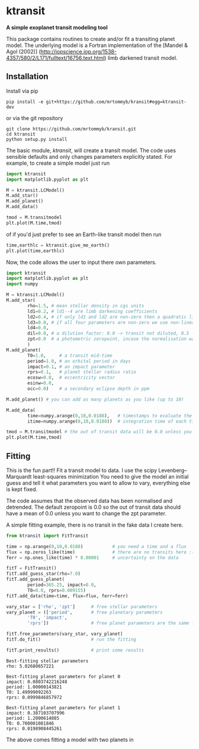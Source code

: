 ktransit
========
**A simple exoplanet transit modeling tool**

This package contains routines to create and/or fit a transiting planet model.
The underlying model is a Fortran implementation of the [Mandel & Agol (2002)] (http://iopscience.iop.org/1538-4357/580/2/L171/fulltext/16756.text.html) limb darkened transit model.

Installation
-------
Install via pip
```
pip install -e git+https://github.com/mrtommyb/kransit#egg=ktransit-dev
```
or via the git repository
```
git clone https://github.com/mrtommyb/kransit.git
cd ktransit
python setup.py install
```


The basic module, *ktransit*, will create a transit model. The code uses sensible defaults and only changes parameters explicitly stated. For example, to create a simple model just run

```python
import ktransit
import matplotlib.pyplot as plt

M = ktransit.LCModel()
M.add_star()
M.add_planet()
M.add_data()

tmod = M.transitmodel
plt.plot(M.time,tmod)
```
of if you'd just prefer to see an Earth-like transit model then run
```python
time,earthlc = ktransit.give_me_earth()
plt.plot(time,earthlc)
```

Now, the code allows the user to input there own parameters.
```python
import ktransit
import matplotlib.pyplot as plt
import numpy

M = ktransit.LCModel()
M.add_star(
        rho=1.5, # mean stellar density in cgs units
        ld1=0.2, # ld1--4 are limb darkening coefficients 
        ld2=0.4, # if only ld1 and ld2 are non-zero then a quadratic limb darkening law is used
        ld3=0.0, # if all four parameters are non-zero we use non-linear flavour limb darkening
        ld4=0.0, 
        dil=0.0, # a dilution factor: 0.0 -> transit not diluted, 0.5 -> transit 50% diluted
        zpt=0.0  # a photometric zeropoint, incase the normalisation was wonky
        )
M.add_planet(
        T0=1.0,     # a transit mid-time  
        period=1.0, # an orbital period in days
        impact=0.1, # an impact parameter
        rprs=0.1,   # planet stellar radius ratio  
        ecosw=0.0,  # eccentricity vector
        esinw=0.0,
        occ=0.0)    # a secondary eclipse depth in ppm

M.add_planet() # you can add as many planets as you like (up to 10)

M.add_data(
        time=numpy.arange(0,10,0.0188),   # timestamps to evaluate the model on
        itime=numpy.arange(0,10,0.0188))  # integration time of each timestamp

tmod = M.transitmodel # the out of transit data will be 0.0 unless you specify zpt
plt.plot(M.time,tmod)
```

Fitting
-------
This is the fun part!! Fit a transit model to data. I use the scipy Levenberg–Marquardt least-squares minimization
You need to give the model an initial guess and tell it what parameters you want to allow to vary, everything else is kept fixed.

The code assumes that the observed data has been normalised and detrended. The default zeropoint is 0.0 so the out of transit data should have a mean of 0.0 unless you want to change the zpt parameter.

A simple fitting example, there is no transit in the fake data I create here.
```python
from ktransit import FitTransit

time = np.arange(0,10,0.0188)           # you need a time and a flux
flux = np.zeros_like(time)              # there are no transits here :(
ferr = np.ones_like(time) * 0.00001     # uncertainty on the data

fitT = FitTransit()
fitT.add_guess_star(rho=7.0)    
fitT.add_guess_planet(
        period=365.25, impact=0.0, 
        T0=0.0, rprs=0.009155)
fitT.add_data(time=time, flux=flux, ferr=ferr)

vary_star = ['rho', 'zpt']      # free stellar parameters
vary_planet = (['period',       # free planetary parameters
        'T0', 'impact', 
        'rprs'])                # free planet parameters are the same for every planet you model

fitT.free_parameters(vary_star, vary_planet)
fitT.do_fit()                   # run the fitting

fitT.print_results()            # print some results
```
```
Best-fitting stellar parameters 
rho: 5.02680657221

Best-fitting planet parameters for planet 0
impact: 0.0803742216248
period: 1.00000143821
T0: 1.49999092263
rprs: 0.0999846857972

Best-fitting planet parameters for planet 1
impact: 0.387103707996
period: 1.2000614885
T0: 0.700001081846
rprs: 0.0198908445261
```
The above comes fitting a model with two planets in


